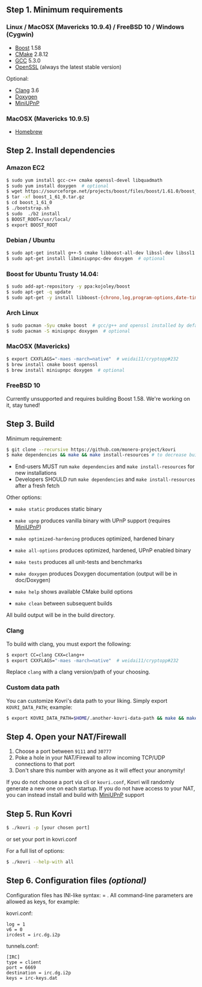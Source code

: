 ## Step 1. Minimum requirements

### Linux / MacOSX (Mavericks 10.9.4) / FreeBSD 10 / Windows (Cygwin)
- [Boost](http://www.boost.org/) 1.58
- [CMake](https://cmake.org/) 2.8.12
- [GCC](https://gcc.gnu.org/) 5.3.0
- [OpenSSL](https://openssl.org/) (always the latest stable version)

Optional:

- [Clang](http://clang.llvm.org/) 3.6
- [Doxygen](http://www.doxygen.org/)
- [MiniUPnP](http://miniupnp.free.fr/files/)

### MacOSX (Mavericks 10.9.5)
- [Homebrew](http://brew.sh/)


## Step 2. Install dependencies

###  Amazon EC2
```bash
$ sudo yum install gcc-c++ cmake openssl-devel libquadmath
$ sudo yum install doxygen  # optional
$ wget https://sourceforge.net/projects/boost/files/boost/1.61.0/boost_1_61_0.tar.gz
$ tar -xf boost_1_61_0.tar.gz
$ cd boost_1_61_0
$ ./bootstrap.sh
$ sudo  ./b2 install
$ BOOST_ROOT=/usr/local/
$ export BOOST_ROOT
```

### Debian / Ubuntu
```bash
$ sudo apt-get install g++-5 cmake libboost-all-dev libssl-dev libssl1.0.0
$ sudo apt-get install libminiupnpc-dev doxygen  # optional
```

### Boost for Ubuntu Trusty 14.04:

```bash
$ sudo add-apt-repository -y ppa:kojoley/boost
$ sudo apt-get -q update
$ sudo apt-get -y install libboost-{chrono,log,program-options,date-time,thread,system,filesystem,regex,test}1.58{-dev,.0}
```

### Arch Linux
```bash
$ sudo pacman -Syu cmake boost  # gcc/g++ and openssl installed by default
$ sudo pacman -S miniupnpc doxygen  # optional
```

### MacOSX (Mavericks)
```bash
$ export CXXFLAGS="-maes -march=native"  # weidai11/cryptopp#232
$ brew install cmake boost openssl
$ brew install miniupnpc doxygen  # optional
```

### FreeBSD 10
Currently unsupported and requires building Boost 1.58.
We're working on it, stay tuned!

## Step 3. Build
Minimum requirement:
```bash
$ git clone --recursive https://github.com/monero-project/kovri
$ make dependencies && make && make install-resources # to decrease build-time, run make -j [available CPU cores]
```
- End-users MUST run ```make dependencies``` and ```make install-resources``` for new installations
- Developers SHOULD run ```make dependencies``` and ```make install-resources``` after a fresh fetch

Other options:

- ```make static``` produces static binary

- ```make upnp``` produces vanilla binary with UPnP support (requires [MiniUPnP](http://miniupnp.free.fr/files/))
- ```make optimized-hardening``` produces optimized, hardened binary
- ```make all-options``` produces optimized, hardened, UPnP enabled binary

- ```make tests``` produces all unit-tests and benchmarks
- ```make doxygen``` produces Doxygen documentation (output will be in doc/Doxygen)

- ```make help``` shows available CMake build options
- ```make clean``` between subsequent builds

All build output will be in the build directory.

### Clang
To build with clang, you must export the following:

```bash
$ export CC=clang CXX=clang++
$ export CXXFLAGS="-maes -march=native"  # weidai11/cryptopp#232
```

Replace ```clang``` with a clang version/path of your choosing.

### Custom data path
You can customize Kovri's data path to your liking. Simply export ```KOVRI_DATA_PATH```; example:

```bash
$ export KOVRI_DATA_PATH=$HOME/.another-kovri-data-path && make && make install-resources
```

## Step 4. Open your NAT/Firewall
1. Choose a port between ```9111``` and ```30777```
2. Poke a hole in your NAT/Firewall to allow incoming TCP/UDP connections to that port
3. Don't share this number with anyone as it will effect your anonymity!

If you do not choose a port via cli or ```kovri.conf```, Kovri will randomly generate a new one on each startup. If you do not have access to your NAT, you can instead install and build with [MiniUPnP](http://miniupnp.free.fr/files/) support

## Step 5. Run Kovri
```bash
$ ./kovri -p [your chosen port]
```
or set your port in kovri.conf


For a full list of options:

```bash
$ ./kovri --help-with all
```

## Step 6. Configuration files *(optional)*

Configuration files has INI-like syntax: <key> = <value>.
All command-line parameters are allowed as keys, for example:

kovri.conf:

    log = 1
    v6 = 0
    ircdest = irc.dg.i2p

tunnels.conf:

    [IRC]
    type = client
    port = 6669
    destination = irc.dg.i2p
    keys = irc-keys.dat
